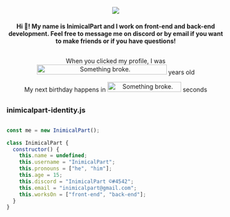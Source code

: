 
  <p align="center">
  <img src="https://i.imgur.com/epCPAX1.png"
       </p>
 
<h4 align="center">
  Hi 👋! My name is InimicalPart and I work on front-end and back-end development. Feel free to message me on discord or by email if you want to make friends or if you have questions!
</h4>

##

<p align="center">When you clicked my profile, I was
<img style="width:300px;height:23px;" title="My age in exact years" alt="Something broke." src="https://inimicalpart.com/img/years.png?easteregg"></img>
   years old</p>
</p>
  <p align="center">My next birthday happens in
<img style="width:170px;height:23px;" title="My next birthday in seconds" alt="Something broke." src="https://inimicalpart.com/img/seconds.png?easteregg"></img>
   seconds</p>
</p>

##

<!--Congrats! You found an easter egg. The code you see above will tell you my age very accurately. Unfortunately, inimicalpart.com isn't registered by me yet (but will be soon :D)-->
<h3 align="left">
  inimicalpart-identity.js
</h3>

##

```javascript
const me = new InimicalPart();

class InimicalPart {
  constructor() {
    this.name = undefined;
    this.username = "InimicalPart";
    this.pronouns = ["he", "him"];
    this.age = 15;
    this.discord = "InimicalPart ©#4542";
    this.email = "inimicalpart@gmail.com";
    this.worksOn = ["front-end", "back-end"];
  }
}

```
<br>

<!-- ## -->


<!--<h3 align="center">
  Random programming meme to make you happy :)
</h3>
<br>
<p align="center">
<img src='https://random-memer.herokuapp.com/' title="Random Meme" alt="Please refresh the page if the meme doesn't show up.">
</p>-->

